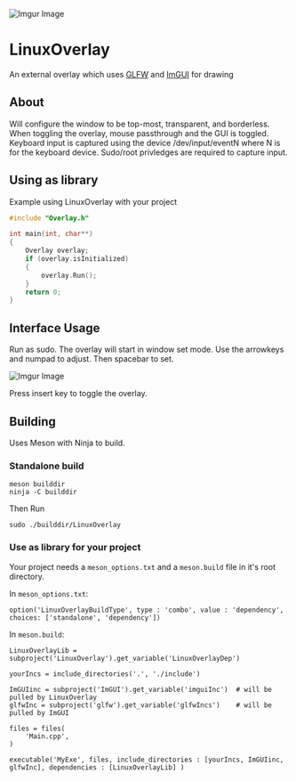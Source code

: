 ![Imgur Image](https://i.imgur.com/rM3tClN.png)

# LinuxOverlay
An external overlay which uses [GLFW](https://github.com/Rwkeith/glfw-meson) and [ImGUI](https://github.com/Rwkeith/imgui-meson) for drawing

## About

Will configure the window to be top-most, transparent, and borderless.  When toggling the overlay, mouse passthrough and the GUI is toggled.  Keyboard input is captured using the device /dev/input/eventN where N is for the keyboard device. Sudo/root privledges are required to capture input.

## Using as library

Example using LinuxOverlay with your project
```cpp
#include "Overlay.h"

int main(int, char**)
{
    Overlay overlay;
    if (overlay.isInitialized)
    {
        overlay.Run();
    }
    return 0;
}
```

## Interface Usage

Run as sudo.  The overlay will start in window set mode.  Use the arrowkeys and numpad to adjust.  Then spacebar to set.

![Imgur Image](https://i.imgur.com/zTeUZTR.png)

Press insert key to toggle the overlay.

## Building

Uses Meson with Ninja to build.

### Standalone build
```console
meson builddir
ninja -C builddir
```

Then Run
```console
sudo ./builddir/LinuxOverlay
```

### Use as library for your project

Your project needs a `meson_options.txt` and a `meson.build` file in it's root directory.

In `meson_options.txt`:
```meson
option('LinuxOverlayBuildType', type : 'combo', value : 'dependency', choices: ['standalone', 'dependency'])
```
In `meson.build`:
```meson
LinuxOverlayLib = subproject('LinuxOverlay').get_variable('LinuxOverlayDep')

yourIncs = include_directories('.', './include')

ImGUIinc = subproject('ImGUI').get_variable('imguiInc')  # will be pulled by LinuxOverlay
glfwInc = subproject('glfw').get_variable('glfwIncs')    # will be pulled by ImGUI

files = files(
    'Main.cpp',
)

executable('MyExe', files, include_directories : [yourIncs, ImGUIinc, glfwInc], dependencies : [LinuxOverlayLib] )
```
